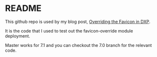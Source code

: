 # README

This github repo is used by my blog post, [Overriding the Favicon in DXP](https://community.liferay.com/blogs/-/blogs/overriding-the-favicon-in-dxp).

It is the code that I used to test out the favicon-override module deployment. 

Master works for 7.1 and you can checkout the 7.0 branch for the relevant code.